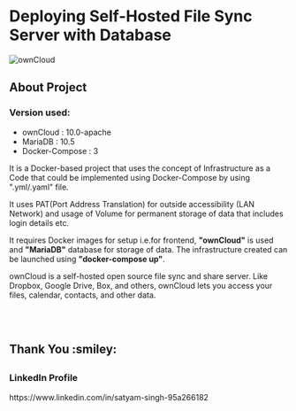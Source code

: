 __<h1>Deploying Self-Hosted File Sync Server with Database</h1>__

![ownCloud](https://media-exp1.licdn.com/dms/image/C5622AQGU_H8cqfvI8w/feedshare-shrink_2048_1536/0/1587717169218?e=1617840000&v=beta&t=N_YnR_mYjkRuzpepCPHfXX6Qe7xIvSq7V2U28OxNykE)

<h2>About Project</h2>

<h3>Version used:</h3>
<ul>
  <li>ownCloud : 10.0-apache</li>
  <li>MariaDB  : 10.5</li>
  <li>Docker-Compose : 3</li>
</ul> 
 
<p>It is a Docker-based project that uses the concept of Infrastructure as a Code that could be implemented using Docker-Compose by using ".yml/.yaml" file.</p> 
<p>It uses PAT(Port Address Translation) for outside accessibility (LAN Network) and usage of Volume for permanent storage of data that includes login details etc.</p>

<p>It requires Docker images for setup i.e.for frontend, <b>"ownCloud"</b> is used and <b>"MariaDB"</b> database for storage of data. The infrastructure created can be launched using <b>"docker-compose up"</b>.</p>

<p>ownCloud is a self-hosted open source file sync and share server. Like Dropbox, Google Drive, Box, and others, ownCloud lets you access your files, calendar, contacts, and other data.</p>
<br><br>


<h2>Thank You :smiley:<h2>
<h3>LinkedIn Profile</h3>
https://www.linkedin.com/in/satyam-singh-95a266182

